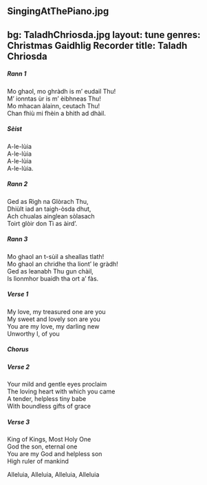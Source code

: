 SingingAtThePiano.jpg
---
bg: TaladhChriosda.jpg
layout: tune
genres: Christmas Gaidhlig Recorder 
title: Taladh Chriosda  
---
  

  
  
##### Rann 1  
  
Mo ghaol, mo ghràdh is m’ eudail Thu!  
M’ ionntas ùr is m’ èibhneas Thu!  
Mo mhacan àlainn, ceutach Thu!  
Chan fhiù mi fhèin a bhith ad dhàil.  
  
  
##### Sèist  
  
A-le-lùia  
A-le-lùia  
A-le-lùia  
A-le-lùia.  
  
  
##### Rann 2  
  
Ged as Rìgh na Glòrach Thu,  
Dhiùlt iad an taigh-òsda dhut,  
Ach chualas ainglean sòlasach  
Toirt glòir don Tì as àird’.  
  
  
##### Rann 3  
  
Mo ghaol an t-sùil a sheallas tlath!  
Mo ghaol an chridhe tha liont’ le gràdh!  
Ged as leanabh Thu gun chàil,  
Is lìonmhor buaidh tha ort a’ fàs.  
  
  
  
##### Verse 1  
  
My love, my treasured one are you  
My sweet and lovely son are you  
You are my love, my darling new  
Unworthy I, of you  
  
  
##### Chorus  
  
  
##### Verse 2  
  
Your mild and gentle eyes proclaim  
The loving heart with which you came  
A tender, helpless tiny babe  
With boundless gifts of grace  
  
  
##### Verse 3  
  
King of Kings, Most Holy One  
God the son, eternal one  
You are my God and helpless son  
High ruler of mankind  
  
Alleluia, Alleluia, Alleluia, Alleluia  
